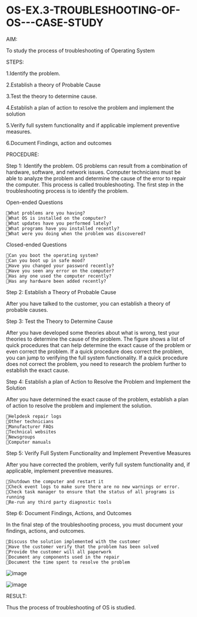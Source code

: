 # OS-EX.3-TROUBLESHOOTING-OF-OS---CASE-STUDY

AIM:

To study the process of troubleshooting of Operating System

STEPS:

1.Identify the problem.

2.Establish a theory of Probable Cause 

3.Test the theory to determine cause.

4.Establish a plan of action to resolve the problem and implement the solution 

5.Verify full system functionality and if applicable implement preventive measures. 

6.Document Findings, action and outcomes


PROCEDURE:

Step 1: Identify the problem.
OS problems can result from a combination of hardware, software, and network issues. Computer technicians must be able to analyze the problem and determine the cause of the error to repair the computer. This process is called troubleshooting. The first step in the troubleshooting process is to identify the problem.

Open-ended Questions
```
What problems are you having?
What OS is installed on the computer?
What updates have you performed lately?
What programs have you installed recently?
What were you doing when the problem was discovered?
```
Closed-ended Questions
```
Can you boot the operating system?
Can you boot up in safe mood?
Have you changed your password recently?
Have you seen any error on the computer?
Has any one used the computer recently?
Has any hardware been added recently?
```
Step 2: Establish a Theory of Probable Cause

After you have talked to the customer, you can establish a theory of probable causes.

Step 3: Test the Theory to Determine Cause

After you have developed some theories about what is wrong, test your theories to determine the cause of the problem. The figure shows a list of quick procedures that can help determine the exact cause of the problem or even correct the problem. If a quick procedure does correct the problem, you can jump to verifying the full system functionality. If a quick procedure does not correct the problem, you need to research the problem further to establish the exact cause.

Step 4: Establish a plan of Action to Resolve the Problem and Implement the Solution

After you have determined the exact cause of the problem, establish a plan of action to resolve the problem and implement the solution.
```
Helpdesk repair logs
Other technicians
Manufacturer FAQs
Technical websites
Newsgroups
Computer manuals
```
Step 5: Verify Full System Functionality and Implement Preventive Measures

After you have corrected the problem, verify full system functionality and, if applicable, implement preventive measures.
```
Shutdown the computer and restart it
Check event logs to make sure there are no new warnings or error.
Check task manager to ensure that the status of all programs is running
Re-run any third party diagnostic tools
```

Step 6: Document Findings, Actions, and Outcomes

In the final step of the troubleshooting process, you must document your findings, actions, and outcomes.

```
Discuss the solution implemented with the customer
Have the customer verify that the problem has been solved
Provide the customer will all paperwork
Document any components used in the repair
Document the time spent to resolve the problem
```
![image](https://github.com/Subhikshaa13/OS-EX.3-TROUBLESHOOTING-OF-OS---CASE-STUDY/assets/118787344/2f2ffc3e-dbde-4802-9304-645357255d8b)

![image](https://github.com/Subhikshaa13/OS-EX.3-TROUBLESHOOTING-OF-OS---CASE-STUDY/assets/118787344/f4eccbf3-6b9d-4f67-b0ca-f9cb16806b72)




RESULT:


Thus the process of troubleshooting of OS is studied.
